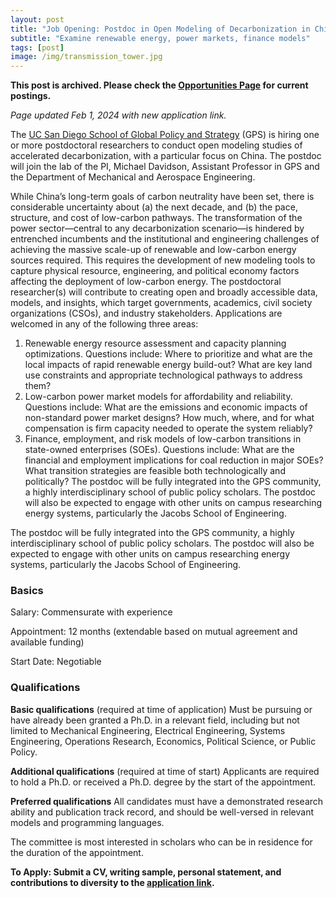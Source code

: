 ```yaml
---
layout: post
title: "Job Opening: Postdoc in Open Modeling of Decarbonization in China"
subtitle: "Examine renewable energy, power markets, finance models"
tags: [post]
image: /img/transmission_tower.jpg
---
```


**This post is archived. Please check the [Opportunities Page](/opportunities.html) for current postings.**

_Page updated Feb 1, 2024 with new application link._

The [UC San Diego School of Global Policy and Strategy](http://gps.ucsd.edu/) (GPS) is hiring one or more postdoctoral researchers to conduct open modeling studies of accelerated decarbonization, with a particular focus on China. The postdoc will join the lab of the PI, Michael Davidson, Assistant Professor in GPS and the Department of Mechanical and Aerospace Engineering.

While China’s long-term goals of carbon neutrality have been set, there is considerable uncertainty about (a) the next decade, and (b) the pace, structure, and cost of low-carbon pathways. The transformation of the power sector—central to any decarbonization scenario—is hindered by entrenched incumbents and the institutional and engineering challenges of achieving the massive scale-up of renewable and low-carbon energy sources required. This requires the development of new modeling tools to capture physical resource, engineering, and political economy factors affecting the deployment of low-carbon energy. The postdoctoral researcher(s) will contribute to creating open and broadly accessible data, models, and insights, which target governments, academics, civil society organizations (CSOs), and industry stakeholders. Applications are welcomed in any of the following three areas:

1. Renewable energy resource assessment and capacity planning optimizations. Questions include: Where to prioritize and what are the local impacts of rapid renewable energy build-out? What are key land use constraints and appropriate technological pathways to address them?
2. Low-carbon power market models for affordability and reliability. Questions include: What are the emissions and economic impacts of non-standard power market designs? How much, where, and for what compensation is firm capacity needed to operate the system reliably?
3. Finance, employment, and risk models of low-carbon transitions in state-owned enterprises (SOEs). Questions include: What are the financial and employment implications for coal reduction in major SOEs? What transition strategies are feasible both technologically and politically? The postdoc will be fully integrated into the GPS community, a highly interdisciplinary school of public policy scholars. The postdoc will also be expected to engage with other units on campus researching energy systems, particularly the Jacobs School of Engineering.

The postdoc will be fully integrated into the GPS community, a highly interdisciplinary school of public policy scholars. The postdoc will also be expected to engage with other units on campus researching energy systems, particularly the Jacobs School of Engineering.

### Basics

Salary: Commensurate with experience

Appointment: 12 months (extendable based on mutual agreement and available funding)

Start Date: Negotiable

### Qualifications

**Basic qualifications** (required at time of application)
Must be pursuing or have already been granted a Ph.D. in a relevant field, including but not limited to Mechanical Engineering, Electrical Engineering, Systems Engineering, Operations Research, Economics, Political Science, or Public Policy.

**Additional qualifications** (required at time of start)
Applicants are required to hold a Ph.D. or received a Ph.D. degree by the start of the appointment.

**Preferred qualifications**
All candidates must have a demonstrated research ability and publication track record, and should be well-versed in relevant models and programming languages.

The committee is most interested in scholars who can be in residence for the duration of the appointment.


**To Apply: Submit a CV, writing sample, personal statement, and contributions to diversity to the [application link](https://apol-recruit.ucsd.edu/JPF03879).**




